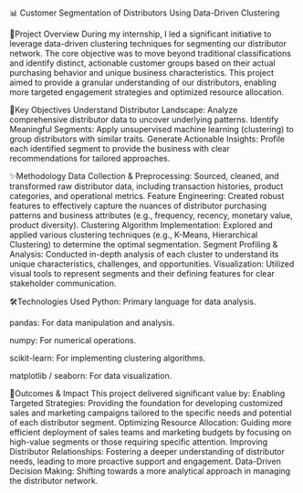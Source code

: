 📊 Customer Segmentation of Distributors Using Data-Driven Clustering

🧠Project Overview
During my internship, I led a significant initiative to leverage data-driven clustering techniques for segmenting our distributor network. The core objective was to move beyond traditional classifications and identify distinct, actionable customer groups based on their actual purchasing behavior and unique business characteristics. This project aimed to provide a granular understanding of our distributors, enabling more targeted engagement strategies and optimized resource allocation.

📂Key Objectives
Understand Distributor Landscape: Analyze comprehensive distributor data to uncover underlying patterns.
Identify Meaningful Segments: Apply unsupervised machine learning (clustering) to group distributors with similar traits.
Generate Actionable Insights: Profile each identified segment to provide the business with clear recommendations for tailored approaches.

✨Methodology
Data Collection & Preprocessing: Sourced, cleaned, and transformed raw distributor data, including transaction histories, product categories, and operational metrics.
Feature Engineering: Created robust features to effectively capture the nuances of distributor purchasing patterns and business attributes (e.g., frequency, recency, monetary value, product diversity).
Clustering Algorithm Implementation: Explored and applied various clustering techniques (e.g., K-Means, Hierarchical Clustering) to determine the optimal segmentation.
Segment Profiling & Analysis: Conducted in-depth analysis of each cluster to understand its unique characteristics, challenges, and opportunities.
Visualization: Utilized visual tools to represent segments and their defining features for clear stakeholder communication.

🛠️Technologies Used
Python: Primary language for data analysis.

pandas: For data manipulation and analysis.

numpy: For numerical operations.

scikit-learn: For implementing clustering algorithms.

matplotlib / seaborn: For data visualization.

🚀Outcomes & Impact
This project delivered significant value by:
Enabling Targeted Strategies: Providing the foundation for developing customized sales and marketing campaigns tailored to the specific needs and potential of each distributor segment.
Optimizing Resource Allocation: Guiding more efficient deployment of sales teams and marketing budgets by focusing on high-value segments or those requiring specific attention.
Improving Distributor Relationships: Fostering a deeper understanding of distributor needs, leading to more proactive support and engagement.
Data-Driven Decision Making: Shifting towards a more analytical approach in managing the distributor network.

